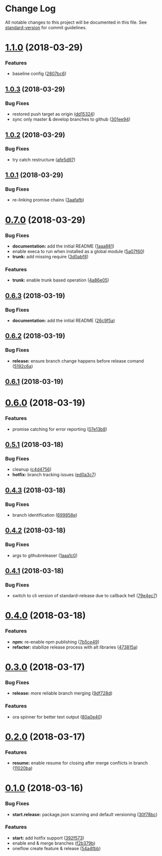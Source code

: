 # Change Log

All notable changes to this project will be documented in this file. See [standard-version](https://github.com/conventional-changelog/standard-version) for commit guidelines.

<a name="1.1.0"></a>
# [1.1.0](https://github.com/TayloredTechnology/oneflow/compare/v1.0.3...v1.1.0) (2018-03-29)


### Features

* baseline config ([2807bc6](https://github.com/TayloredTechnology/oneflow/commit/2807bc6))



<a name="1.0.3"></a>
## [1.0.3](https://github.com/TayloredTechnology/oneflow/compare/v1.0.2...v1.0.3) (2018-03-29)


### Bug Fixes

* restored push target as origin ([dd15324](https://github.com/TayloredTechnology/oneflow/commit/dd15324))
* sync only master & develop branches to github ([301ee94](https://github.com/TayloredTechnology/oneflow/commit/301ee94))



<a name="1.0.2"></a>
## [1.0.2](https://github.com/TayloredTechnology/oneflow/compare/v1.0.1...v1.0.2) (2018-03-29)


### Bug Fixes

* try catch restructure ([afe5d97](https://github.com/TayloredTechnology/oneflow/commit/afe5d97))



<a name="1.0.1"></a>
## [1.0.1](https://github.com/TayloredTechnology/oneflow/compare/v0.7.0...v1.0.1) (2018-03-29)


### Bug Fixes

* re-linking promise chains ([3aafafb](https://github.com/TayloredTechnology/oneflow/commit/3aafafb))



<a name="0.7.0"></a>
# [0.7.0](https://github.com/TayloredTechnology/oneflow/compare/v0.6.2...v0.7.0) (2018-03-29)


### Bug Fixes

* **documentation:** add the initial README ([1aaa881](https://github.com/TayloredTechnology/oneflow/commit/1aaa881))
* enable execa to run when installed as a global module ([5a07f60](https://github.com/TayloredTechnology/oneflow/commit/5a07f60))
* **trunk:** add missing require ([3d0abf8](https://github.com/TayloredTechnology/oneflow/commit/3d0abf8))


### Features

* **trunk:** enable trunk based operation ([4a86e05](https://github.com/TayloredTechnology/oneflow/commit/4a86e05))



<a name="0.6.3"></a>
## [0.6.3](https://github.com/TayloredTechnology/oneflow/compare/v0.6.2...v0.6.3) (2018-03-19)


### Bug Fixes

* **documentation:** add the initial README ([26c9f5a](https://github.com/TayloredTechnology/oneflow/commit/26c9f5a))



<a name="0.6.2"></a>
## [0.6.2](https://github.com/TayloredTechnology/oneflow/compare/v0.6.1...v0.6.2) (2018-03-19)


### Bug Fixes

* **release:** ensure branch change happens before release comand ([5192c6a](https://github.com/TayloredTechnology/oneflow/commit/5192c6a))



<a name="0.6.1"></a>
## [0.6.1](https://github.com/TayloredTechnology/oneflow/compare/v0.6.0...v0.6.1) (2018-03-19)



<a name="0.6.0"></a>
# [0.6.0](https://github.com/TayloredTechnology/oneflow/compare/v0.5.1...v0.6.0) (2018-03-19)


### Features

* promise catching for error reporting ([07e13b8](https://github.com/TayloredTechnology/oneflow/commit/07e13b8))



<a name="0.5.1"></a>
## [0.5.1](https://github.com/TayloredTechnology/oneflow/compare/v0.4.3...v0.5.1) (2018-03-18)


### Bug Fixes

* cleanup ([c4d4756](https://github.com/TayloredTechnology/oneflow/commit/c4d4756))
* **hotfix:** branch tracking issues ([ed0a3c7](https://github.com/TayloredTechnology/oneflow/commit/ed0a3c7))



<a name="0.4.3"></a>
## [0.4.3](https://github.com/TayloredTechnology/oneflow/compare/v0.4.2...v0.4.3) (2018-03-18)


### Bug Fixes

* branch identification ([699858e](https://github.com/TayloredTechnology/oneflow/commit/699858e))



<a name="0.4.2"></a>
## [0.4.2](https://github.com/TayloredTechnology/oneflow/compare/v0.4.1...v0.4.2) (2018-03-18)


### Bug Fixes

* args to githubreleaser ([1aaa1c0](https://github.com/TayloredTechnology/oneflow/commit/1aaa1c0))



<a name="0.4.1"></a>
## [0.4.1](https://github.com/TayloredTechnology/oneflow/compare/v0.4.0...v0.4.1) (2018-03-18)


### Bug Fixes

* switch to cli version of standard-release due to callback hell ([79e4ec7](https://github.com/TayloredTechnology/oneflow/commit/79e4ec7))



<a name="0.4.0"></a>
# [0.4.0](https://github.com/TayloredTechnology/oneflow/compare/0.3.0...0.4.0) (2018-03-18)


### Features

* **npm:** re-enable npm publishing ([7b5ce49](https://github.com/TayloredTechnology/oneflow/commit/7b5ce49))
* **refactor:** stabilize release process with alt libraries ([473815a](https://github.com/TayloredTechnology/oneflow/commit/473815a))



<a name="0.3.0"></a>
# [0.3.0](https://github.com/TayloredTechnology/oneflow/compare/0.2.0...0.3.0) (2018-03-17)


### Bug Fixes

* **release:** more reliable branch merging ([9df728d](https://github.com/TayloredTechnology/oneflow/commit/9df728d))


### Features

* ora spinner for better text output ([80a0e40](https://github.com/TayloredTechnology/oneflow/commit/80a0e40))



<a name="0.2.0"></a>
# [0.2.0](https://github.com/TayloredTechnology/oneflow/compare/0.1.0...0.2.0) (2018-03-17)


### Features

* **resume:** enable resume for closing after merge conflicts in branch ([11020ba](https://github.com/TayloredTechnology/oneflow/commit/11020ba))



<a name="0.1.0"></a>
# [0.1.0](https://github.com/TayloredTechnology/oneflow/compare/54a4fbb...0.1.0) (2018-03-16)


### Bug Fixes

* **start.release:** package.json scanning and default versioning ([30f78bc](https://github.com/TayloredTechnology/oneflow/commit/30f78bc))


### Features

* **start:** add hotfix support ([392f573](https://github.com/TayloredTechnology/oneflow/commit/392f573))
* enable end & merge branches ([f2b379b](https://github.com/TayloredTechnology/oneflow/commit/f2b379b))
* oneflow create feature & release ([54a4fbb](https://github.com/TayloredTechnology/oneflow/commit/54a4fbb))
